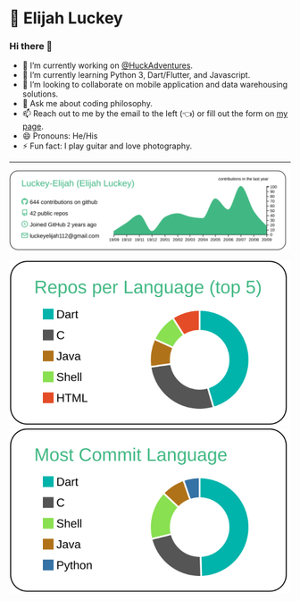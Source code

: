 # 🧭 Elijah Luckey

### Hi there 👋

- 🔭 I’m currently working on [@HuckAdventures](https://github.com/HuckAdventures).
- 🌱 I’m currently learning Python 3, Dart/Flutter, and Javascript.
- 👯 I’m looking to collaborate on mobile application and data warehousing solutions.
- 💬 Ask me about coding philosophy.
- 📫 Reach out to me by the email to the left (👈) or fill out the form on [my page](https://elijahluckey.com).
- 😄 Pronouns: He/His
- ⚡ Fun fact: I play guitar and love photography.

---

![](https://raw.githubusercontent.com/Luckey-Elijah/Luckey-Elijah/master/profile-summary-card-output/vue/0-profile-details.svg)

![](https://raw.githubusercontent.com/Luckey-Elijah/Luckey-Elijah/master/profile-summary-card-output/vue/1-repos-per-language.svg) ![](https://raw.githubusercontent.com/Luckey-Elijah/Luckey-Elijah/master/profile-summary-card-output/vue/2-most-commit-language.svg)
